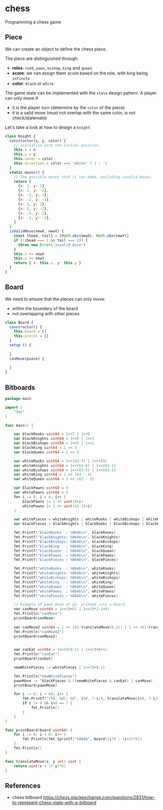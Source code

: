 # chess
Programming a chess game


## Piece

We can create an object to define the chess piece. 

The piece are distinguished through:
- __roles__: `rook`, `pawn`, `bishop`, `king` and `queen`
- __score__: we can assign them score based on the role, with king being `infinite`
- __color__: `black` or `white`

The game state can be implemented with the `state` design pattern. A player can only move if
- it is the player turn (determine by the `color` of the piece)
- it is a valid move (must not overlap with the same color, is not check/stalemate)


Let's take a look at how to design a `knight`:
```js
class Knight {
  constructor(x, y, color) {
    // Initialize with the initial position.
    this.x = x
    this.y = y
    this.color = color
    this.direction = color === 'white' ? 1 : -1
  }
  static moves() {
    // The possible moves that it can make, excluding invalid moves.
    return [
      {x: 2, y: 1},
      {x: 2, y: -1},
      {x: -2, y: 1},
      {x: -2, y: -1},
      {x: 1, y: 2},
      {x: 1, y: -2},
      {x: -1, y: 2},
      {x: -1, y: -2},
    ]
  }
  isValidMove(newX, newY) {
    const [head, tail] = [Math.abs(newX), Math.abs(newY)]
    if (!(head === 1 && tail === 2)) {
      throw new Error('invalid move')
    }
    this.x += newX
    this.y += newY
    return { x: this.x, y: this.y }
  }
}
```

## Board

We need to ensure that the pieces can only move:
- within the boundary of the board
- not overlapping with other pieces

```js
class Board {
  constructor() {
    this.board = []
    this.pieces = []
  }
  setup () {
  
  }
  canMove(piece) {
     
  }
}
```

## Bitboards

```go
package main

import (
	"fmt"
)

func main() {

	var blackRooks uint64 = 1<<7 | 1<<0
	var blackKnights uint64 = 1<<6 | 1<<1
	var blackBishops uint64 = 1<<5 | 1<<2
	var blackKing uint64 = 1 << 3
	var blackQueen uint64 = 1 << 4

	var whiteRooks uint64 = 1<<(63-7) | 1<<(63)
	var whiteKnights uint64 = 1<<(63-6) | 1<<(63-1)
	var whiteBishops uint64 = 1<<(63-5) | 1<<(63-2)
	var whiteKing uint64 = 1 << (63 - 4)
	var whiteQueen uint64 = 1 << (63 - 3)

	var blackPawns uint64 = 0
	var whitePawns uint64 = 0
	for i := 0; i < 8; i++ {
		blackPawns |= 1 << uint(8+i)
		whitePawns |= 1 << uint(63-15+i)
	}

	var whitePieces = whiteKnights | whiteRooks | whiteBishops | whiteKing | whiteQueen | whitePawns
	var blackPieces = blackKnights | blackRooks | blackBishops | blackKing | blackQueen | blackPawns

	fmt.Printf("blackRooks  : %064b\n", blackRooks)
	fmt.Printf("blackKnights: %064b\n", blackKnights)
	fmt.Printf("blackBishops: %064b\n", blackBishops)
	fmt.Printf("blackKing   : %064b\n", blackKing)
	fmt.Printf("blackQueen  : %064b\n", blackQueen)
	fmt.Printf("blackPawns  : %064b\n", blackPawns)
	fmt.Printf("blackPieces : %064b\n", blackPieces)

	fmt.Printf("whiteRooks  : %064b\n", whiteRooks)
	fmt.Printf("whiteKnights: %064b\n", whiteKnights)
	fmt.Printf("whiteBishops: %064b\n", whiteBishops)
	fmt.Printf("whiteKing   : %064b\n", whiteKing)
	fmt.Printf("whiteQueen  : %064b\n", whiteQueen)
	fmt.Printf("whitePawns  : %064b\n", whitePawns)
	fmt.Printf("whitePieces : %064b\n", whitePieces)

	// Example of pawn move at g2, printed into a board.
	var canMove uint64 = 1<<(9+8) | 1<<(9*2-1+8)
	fmt.Println("canMove")
	printBoard(canMove)
	
	var canMove2 uint64 = 1 << (63-translateMove(6,2)) | 1 << (63-translateMove(6,3))
	fmt.Println("canMove2")
	printBoard(canMove2)
	

	var canEat uint64 = 1<<(9+8-1) | 1<<(9+8+1)
	fmt.Println("canEat")
	printBoard(canEat)

	newWhitePieces := whitePieces | 1<<(9+8-1)

	fmt.Println("newWhitePieces")
	pawnMove := ^blackPieces & ((newWhitePieces & canEat) | canMove)
	printBoard(pawnMove)

	for i := 0; i < 64; i++ {
		fmt.Printf("(%d, %d): %d", i%8, 7-i/8, translateMove(i%8, 7-i/8))
		if i != 0 && i%8 == 7 {
			fmt.Println()
		}
	}
}

func printBoard(board uint64) {
	for i := 0; i < 8; i++ {
		fmt.Println(fmt.Sprintf("%064b", board)[i*8 : (i+1)*8])
	}
	fmt.Println()
}

func translateMove(x, y int) uint {
	return uint(x + (7-y)*8)
}
```

## References
- chess bitboard https://chess.stackexchange.com/questions/2831/how-to-represent-chess-state-with-a-bitboard
